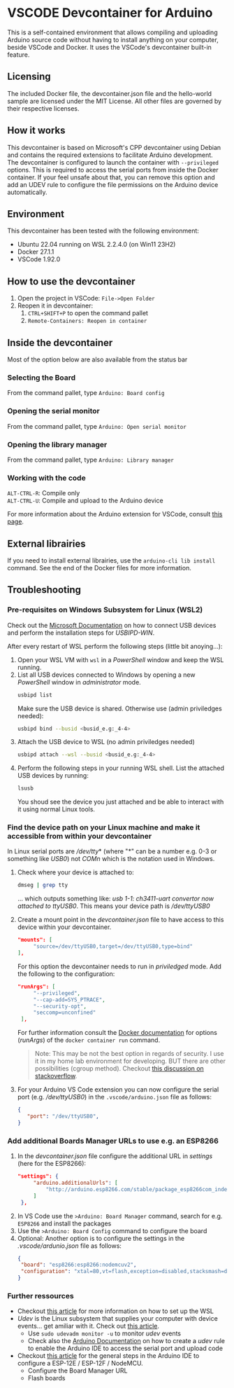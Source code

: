 # VSCODE Devcontainer for Arduino

This is a self-contained environment that allows compiling and uploading
Arduino source code without having to install anything on your computer, beside VSCode and Docker. It uses the VSCode's devcontainer built-in feature.

## Licensing
The included Docker file, the devcontainer.json file and the hello-world sample are licensed under the MIT License. All other files are governed by their respective licenses.

## How it works
This devcontainer is based on Microsoft's CPP devcontainer using Debian and contains the required extensions to facilitate Arduino development.  
The devcontainer is configured to launch the container with `--privileged` options. This is required to access the serial ports from inside the Docker container. If your feel unsafe about that, you can remove this option and add an UDEV rule to configure the file permissions on the Arduino device automatically.

## Environment
This devcontainer has been tested with the following environment:
- Ubuntu 22.04 running on WSL 2.2.4.0 (on Win11 23H2)
- Docker 27.1.1
- VSCode 1.92.0

## How to use the devcontainer
1) Open the project in VSCode: `File->Open Folder`
2) Reopen it in devcontainer:
   1)  `CTRL+SHIFT+P` to open the command pallet
   2)  `Remote-Containers: Reopen in container`

## Inside the devcontainer
Most of the option below are also available from the status bar
### Selecting the Board
From the command pallet, type `Arduino: Board config`
### Opening the serial monitor
From the command pallet, type `Arduino: Open serial monitor`
### Opening the library manager
From the command pallet, type `Arduino: Library manager`
### Working with the code
`ALT-CTRL-R`: Compile only  
`ALT-CTRL-U`: Compile and upload to the Arduino device

For more information about the Arduino extension for VSCode, consult [this page](https://marketplace.visualstudio.com/items?itemName=vsciot-vscode.vscode-arduino).

## External librairies
If you need to install external librairies, use the `arduino-cli lib install` command. See the end of the Docker files for more information.

## Troubleshooting

### Pre-requisites on Windows Subsystem for Linux (WSL2)
Check out the [Microsoft Documentation](https://learn.microsoft.com/en-us/windows/wsl/connect-usb) on how to connect USB devices and perform the installation steps for *USBIPD-WIN*.

After every restart of WSL perform the following steps (little bit anoying...):
1. Open your WSL VM with `wsl` in a *PowerShell* window and keep the WSL running.
2. List all USB devices connected to Windows by opening a new *PowerShell* window in *administrator* mode.
   ```bash
   usbipd list
   ```
   Make sure the USB device is shared. Otherwise use (admin priviledges needed): 
   ```bash
   usbipd bind --busid <busid_e.g:_4-4>
   ```
2. Attach the USB device to WSL (no admin priviledges needed)
   ```bash
   usbipd attach --wsl --busid <busid_e.g:_4-4>
   ```
3. Perform the following steps in your running WSL shell. List the attached USB devices by running:
   ```bash
   lsusb
   ```
   You shoud see the device you just attached and be able to interact with it using normal Linux tools.

### Find the device path on your Linux machine and make it accessible from within your devcontainer
In Linux serial ports are */dev/tty** (where "*" can be a number e.g. 0-3 or something like *USB0*) not *COMn* which is the notation used in Windows.

1. Check where your device is attached to:
   ```bash
   dmseg | grep tty
   ```
   ... which outputs something like: *usb 1-1: ch3411-uart convertor now attached to ttyUSB0*. This means your device path is */dev/ttyUSB0*

2. Create a mount point in the *devcontainer.json* file to have access to this device within your devcontainer.
   ```JSON
   "mounts": [
		"source=/dev/ttyUSB0,target=/dev/ttyUSB0,type=bind"
   ],
   ```
   For this option the devcontainer needs to run in *priviledged* mode. Add the following to the configuration:
   ```JSON
   "runArgs": [
		"--privileged",
		"--cap-add=SYS_PTRACE",
		"--security-opt",
		"seccomp=unconfined"
	],
   ```
   For further information consult the [Docker documentation](https://docs.docker.com/reference/cli/docker/container/run/) for options (*runArgs*) of the `docker container run` command.
   > Note: This may be not the best option in regards of security. I use it in my home lab environment for developing. BUT there are other possibilities (cgroup method). Checkout [this discussion on stackoverflow](https://stackoverflow.com/questions/24225647/docker-a-way-to-give-access-to-a-host-usb-or-serial-device#comment55565965_30205490).

3. For your Arduino VS Code extension you can now configure the serial port (e.g. */dev/ttyUSB0*) in the `.vscode/arduino.json` file as follows:
   ```JSON
   {
      "port": "/dev/ttyUSB0",
   }
   ```

### Add additional Boards Manager URLs to use e.g. an ESP8266
1. In the *devcontainer.json* file configure the additional URL in *settings* (here for the ESP8266):
   ```JSON
   "settings": { 
		"arduino.additionalUrls": [
			"http://arduino.esp8266.com/stable/package_esp8266com_index.json"
		]
	},
   ```
2. In VS Code use the `>Arduino: Board Manager` command, search for e.g. `ESP8266` and install the packages 
3. Use the `>Arduino: Board Config` command to configure the board
4. Optional: Another option is to configure the settings in the *.vscode/ardunio.json* file as follows:
   ```JSON
   {
    "board": "esp8266:esp8266:nodemcuv2",
    "configuration": "xtal=80,vt=flash,exception=disabled,stacksmash=disabled,ssl=all,mmu=3232,non32xfer=fast,eesz=4M2M,led=2,ip=lm2f,dbg=Disabled,lvl=None____,wipe=none,baud=115200"
   }
   ```

### Further ressources
- Checkout [this article](https://blog.golioth.io/program-mcu-from-wsl2-with-usb-support/) for more information on how to set up the WSL
- *Udev* is the Linux subsystem that supplies your computer with device events... get amiliar with it. Check out [this article](https://opensource.com/article/18/11/udev).
  - Use `sudo udevadm monitor -u` to monitor *udev* events
  - Check also the [Arduino Documentation](https://docs.arduino.cc/software/ide-v2/tutorials/getting-started/ide-v2-downloading-and-installing/) on how to create a *udev* rule to enable the Arduino IDE to access the serial port and upload code
- Checkout [this article](https://circuitjournal.com/esp8266-with-arduino-ide) for the general steps in the Arduino IDE to configure a ESP-12E / ESP-12F / NodeMCU.
  - Configure the Board Manager URL
  - Flash boards